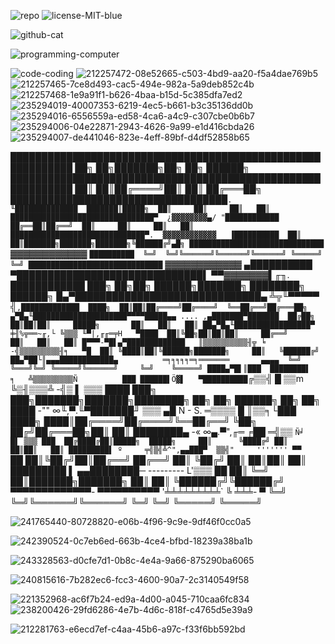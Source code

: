 ![repo](https://github.com/Wasserpuncher/Wasserpuncher/assets/70776301/41651981-94d0-42bd-ac36-2db216960ad9)
![license-MIT-blue](https://github.com/Wasserpuncher/Wasserpuncher/assets/70776301/d3d9444c-24fd-428a-bc90-d9a75450b010)







![github-cat](https://github.com/Wasserpuncher/Wasserpuncher/assets/70776301/f92d8a20-f430-4b32-bb66-a69e1ff86254)


![programming-computer](https://github.com/Wasserpuncher/Wasserpuncher/assets/70776301/1fefed58-f43b-46b2-8bb5-004c01fbf311)


![code-coding](https://github.com/Wasserpuncher/Wasserpuncher/assets/70776301/648fb23c-13d3-4456-8ca2-5009b5fcf20d)
![212257472-08e52665-c503-4bd9-aa20-f5a4dae769b5](https://github.com/Wasserpuncher/Wasserpuncher/assets/70776301/9c67826c-c03d-449e-8f1b-f35952ffee9c)
![212257465-7ce8d493-cac5-494e-982a-5a9deb852c4b](https://github.com/Wasserpuncher/Wasserpuncher/assets/70776301/91607a84-c802-4e2e-9a02-bf56ceee8e69)
![212257468-1e9a91f1-b626-4baa-b15d-5c385dfa7ed2](https://github.com/Wasserpuncher/Wasserpuncher/assets/70776301/3347ad20-6ce6-4fe8-b489-99246997af42)
![235294019-40007353-6219-4ec5-b661-b3c35136dd0b](https://github.com/Wasserpuncher/Wasserpuncher/assets/70776301/61d28f7e-82b0-4dba-bff4-5e15dd34c7c7)
![235294016-6556559a-ed58-4ca6-a4c9-c307cbe0b6b7](https://github.com/Wasserpuncher/Wasserpuncher/assets/70776301/6926f737-4666-4655-beea-f1fbcd2e9f6d)
![235294006-04e22871-2943-4626-9a99-e1d416cbda26](https://github.com/Wasserpuncher/Wasserpuncher/assets/70776301/82bae6bf-0db2-47d6-8e47-0d5e20f41b2e)
![235294007-de441046-823e-4eff-89bf-d4df52858b65](https://github.com/Wasserpuncher/Wasserpuncher/assets/70776301/c4dc1b64-b05e-4e26-8f28-53e88ef2cc71)



████████████████████████████████████████████████████████████  ██╗  ██╗███████╗██╗     ██╗      ██████╗
████████████████████████████████████████████████████████████  ██║  ██║██╔════╝██║     ██║     ██╔═══██╗
███████████████████████████████████`.        ╙██████████████  ███████║█████╗  ██║     ██║     ██║   ██║
████████████████████████████████▀  ¿▓▓▓▓▓▓▓▓▄/ "████████████  ██╔══██║██╔══╝  ██║     ██║     ██║   ██║
██████████████████████████████▀.  ▓▓▓▓▓▓▓▓▓▓▓▓   ▐██████████  ██║  ██║███████╗███████╗███████╗╚██████╔╝▄█╗
██████████████████████████████ `  ▓▓▓▓▓▓▓▓▓▓▓▓  ` ██████████  ╚═╝  ╚═╝╚══════╝╚══════╝╚══════╝ ╚═════╝ ╚═╝
██████████████████████████████ `  ▓▓▓▓▓▓▓▓▓▓▓▓   ▄██████████
▀██████████████████████████████▌  ▀▀▓▓▓▓▓▓▓▌╓╖. ████████████  ███╗   ██╗██╗ ██████╗███████╗  ████████╗ ██████╗
█▄▀██████████████████████████████▄ ╩╦╙▀▀▀▀▀ ╣`,█████████████  ████╗  ██║██║██╔════╝██╔════╝  ╚══██╔══╝██╔═══██╗
▄▀█▄╙█████████████████████▀▀▀▀█████▄▄ .... ,▄███████▀███████  ██╔██╗ ██║██║██║     █████╗       ██║   ██║   ██║
██▄▀█▄╙█████████████████▀  ╪╢%╦══~╓,└ ╚▒▒▒ ╙▀|,╓╓═╤H   ▀████  ██║╚██╗██║██║██║     ██╔══╝       ██║   ██║   ██║
█▀▀▀-▀█▌▄▀█████████████   ║▒▒▒▒▒▒▒▒▒▒╢╦ ╘ -╣▒▒▒▒▒▒▒▒▒╢╕   ▀█  ██║ ╚████║██║╚██████╗███████╗     ██║   ╚██████╔╝
██▄▀██└║▄▄▄████████████▄          ═╕╕╕╕╕═╕═══════       ▄▄▄▄  ╚═╝  ╚═══╝╚═╝ ╚═════╝╚══════╝     ╚═╝    ╚═════╝
████▄▀█▌║███  ████████▌         ╕   ╩▒▒▒▒▒▒▒▒▒Ñ          ███
██████▌Ö▓▌   ▀██████████`╔▒▒╣ █ ▒▒m   ╚▒╢▒▒▒╩ -╣▒ ▌ ▒▒▒ ████  ███╗   ███╗███████╗███████╗████████╗  ██╗   ██╗ ██████╗ ██╗   ██╗
████ -"" ∞╙,▀.╙▀███████╜ ▒▒▒ ▄█ Ñ   -   S.  ═▒▒▒▒ █ ║▒▒╕└███  ████╗ ████║██╔════╝██╔════╝╚══██╔══╝  ╚██╗ ██╔╝██╔═══██╗██║   ██║
████████▄ -«   ∞▄.▀",╓═     ╒██   ═╣▒▒ `Ñ╛        █▌ ▒▒▒ ███  ██╔████╔██║█████╗  █████╗     ██║      ╚████╔╝ ██║   ██║██║   ██║
█████████▌ º     ╤╣▒╣╩^",▄▄███▀  ▒▒╣"     ''''''' ▀▀     `██  ██║╚██╔╝██║██╔══╝  ██╔══╝     ██║       ╚██╔╝  ██║   ██║██║   ██║
█████████  ▌       ▄▄████████─         ---------    L'▒▒▒ ██  ██║ ╚═╝ ██║███████╗███████╗   ██║        ██║   ╚██████╔╝╚██████╔╝
▀▀▀▀▀▀▀▀▀▀▀▀▀-     ▀▀▀▀▀▀▀▀▀▀       '╧╧╧╧╧╧╧╧╧`     ╚ ╧╧╧- ▀  ╚═╝     ╚═╝╚══════╝╚══════╝   ╚═╝        ╚═╝    ╚═════╝  ╚═════╝




![241765440-80728820-e06b-4f96-9c9e-9df46f0cc0a5](https://github.com/Wasserpuncher/Wasserpuncher/assets/70776301/1658bffa-91a9-4f40-a3fd-7ed495faf806)


![242390524-0c7eb6ed-663b-4ce4-bfbd-18239a38ba1b](https://github.com/Wasserpuncher/Wasserpuncher/assets/70776301/399e1a7b-d5b3-4d9c-9e20-0b4674ef68a3)

![243328563-d0cfe7d1-0b8c-4e4a-9a66-875290ba6065](https://github.com/Wasserpuncher/Wasserpuncher/assets/70776301/dcbcc391-33e9-4bdf-a8f0-be985481954b)

![240815616-7b282ec6-fcc3-4600-90a7-2c3140549f58](https://github.com/Wasserpuncher/Wasserpuncher/assets/70776301/c3d82e40-1059-42b2-bacf-4903992ae000)

![221352968-ac6f7b24-ed9a-4d00-a045-710caa6fc834](https://github.com/Wasserpuncher/Wasserpuncher/assets/70776301/a953db9b-b00e-438a-97d2-a544128f51e6)
![238200426-29fd6286-4e7b-4d6c-818f-c4765d5e39a9](https://github.com/Wasserpuncher/Wasserpuncher/assets/70776301/4658810f-87e0-481e-88fb-32cb86ce4c35)


![212281763-e6ecd7ef-c4aa-45b6-a97c-f33f6bb592bd](https://github.com/Wasserpuncher/Wasserpuncher/assets/70776301/4b0f6a86-ea41-4309-a316-33e580b9f102)


